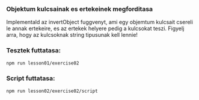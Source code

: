 ### Objektum kulcsainak es ertekeinek megforditasa

Implementald az invertObject fuggvenyt, ami egy objemtum kulcsait csereli le annak ertekeire, es az ertekek
helyere pedig a kulcsokat teszi. Figyelj arra, hogy az kulcsoknak string tipusunak kell lennie!

### Tesztek futtatasa:
```bash
npm run lesson01/exercise02
```

### Script futtatasa:
```bash
npm run lesson02/exercise02/script
```
